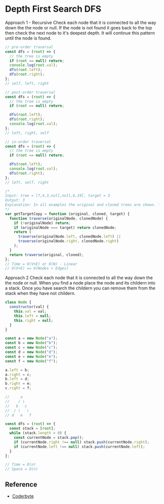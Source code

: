 # Depth First Search DFS

Approach 1 - Recursive
Check each node that it is connected to all the way down the the node or null. If the node is not found it goes back to the top then check the next node to it's deepest depth. It will continue this pattern until the node is found.

```js
// pre-order traversal
const dfs = (root) => {
  // the tree is empty
  if (root == null) return;
  console.log(root.val);
  dfs(root.left);
  dfs(root.right);
};
// self, left, right

// post-order traversal
const dfs = (root) => {
  // the tree is empty
  if (root == null) return;

  dfs(root.left);
  dfs(root.right);
  console.log(root.val);
};
// left, right, self

// in-order traversal
const dfs = (root) => {
  // the tree is empty
  if (root == null) return;

  dfs(root.left);
  console.log(root.val);
  dfs(root.right);
};
// left, self, right
```

```js
/*
Input: tree = [7,4,3,null,null,6,19], target = 3
Output: 3
Explanation: In all examples the original and cloned trees are shown. The target node is a green node from the original tree. The answer is the yellow node from the cloned tree.
*/
var getTargetCopy = function (original, cloned, target) {
  function traverse(originalNode, clonedNode) {
    if (!originalNode) return;
    if (originalNode === target) return clonedNode;
    return (
      traverse(originalNode.left, clonedNode.left) ||
      traverse(originalNode.right, clonedNode.right)
    );
  }
  return traverse(original, cloned);
};
// Time = O(V+E) or O(N) - Linear
// O(V+E) == O(Nodes + Edges)
```

Approach 2
Check each node that it is connected to all the way down the the node or null. When you find a node place the node and its childern into a stack. Once you have search the childern you can remove them from the stack when they have not childern.

```js
class Node {
  constructor(val) {
    this.val = val;
    this.left = null;
    this.right = null;
  }
}

const a = new Node("a");
const b = new Node("b");
const c = new Node("c");
const d = new Node("d");
const e = new Node("e");
const f = new Node("f");

a.left = b;
a.right = c;
b.left = d;
b.right = e;
c.right = f;

//     a
//    / \
//   b   c
//  / \   \
// d   e   f

const dfs = (root) => {
  const stack = [root];
  while (stack.length > 0) {
    const currentNode = stack.pop();
    if (currentNode.right !== null) stack.push(currentNode.right);
    if (currentNode.left !== null) stack.push(currentNode.left);
  }
};

// Time = O(n)
// Space = O(n)
```

## Reference

- [Coderbyte](https://www.youtube.com/watch?v=fPz40W9mfCg)
